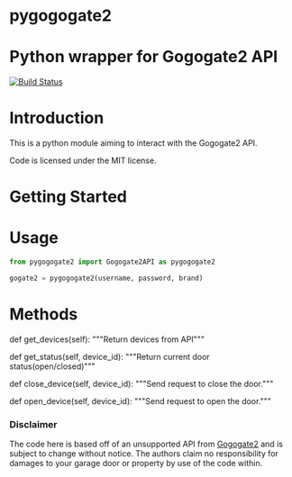 # pygogogate2 
Python wrapper for Gogogate2 API
=======

[![Build Status](https://travis-ci.org/dlbroadfoot/pygogogate2.svg?branch=master)](https://travis-ci.org/dlbroadfoot/pygogogate2)

# Introduction

This is a python module aiming to interact with the Gogogate2 API.

Code is licensed under the MIT license.

Getting Started
===============

# Usage

```python
from pygogogate2 import Gogogate2API as pygogogate2

gogate2 = pygogogate2(username, password, brand)
```

# Methods

def get_devices(self):
"""Return devices from API"""
       
def get_status(self, device_id):
"""Return current door status(open/closed)"""

def close_device(self, device_id):
"""Send request to close the door."""

def open_device(self, device_id):
"""Send request to open the door."""

### Disclaimer

The code here is based off of an unsupported API from [Gogogate2](https://www.gogogate.com/) and is subject to change without notice. The authors claim no responsibility for damages to your garage door or property by use of the code within.
